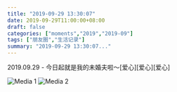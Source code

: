 ```yaml
---
title: "2019-09-29 13:30:07"
date: 2019-09-29T11:00:00+08:00
draft: false
categories: ["moments","2019","2019-09"]
tags: ["朋友圈","生活记录"]
summary: "2019-09-29 13:30:07..."
---
```


2019.09.29 - 今日起就是我的未婚夫啦～[爱心][爱心][爱心]

![Media 1](/Moments/photos/2019-09-29/201909291330070.jpg)
![Media 2](/Moments/photos/2019-09-29/201909291330071.jpg)

